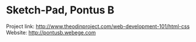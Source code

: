 # Sketch-Pad, Pontus B
Project link: http://www.theodinproject.com/web-development-101/html-css
Website: http://pontusb.webege.com